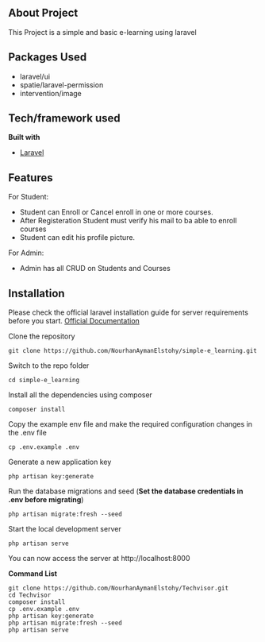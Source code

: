 ## About Project

This Project is a simple and basic e-learning using laravel

## Packages Used

-   laravel/ui
-   spatie/laravel-permission
-   intervention/image

## Tech/framework used

<b>Built with</b>

-   [Laravel](https://laravel.com)

## Features

For Student:

-   Student can Enroll or Cancel enroll in one or more courses.
-   After Registeration Student must verify his mail to ba able to enroll courses
-   Student can edit his profile picture.

For Admin:

-   Admin has all CRUD on Students and Courses

## Installation

Please check the official laravel installation guide for server requirements before you start. [Official Documentation](https://laravel.com/docs/7.x/installation#installation)

Clone the repository

```
git clone https://github.com/NourhanAymanElstohy/simple-e_learning.git
```

Switch to the repo folder

```
cd simple-e_learning
```

Install all the dependencies using composer

```
composer install
```

Copy the example env file and make the required configuration changes in the .env file

```
cp .env.example .env
```

Generate a new application key

```
php artisan key:generate
```

Run the database migrations and seed (**Set the database credentials in .env before migrating**)

```
php artisan migrate:fresh --seed
```

Start the local development server

```
php artisan serve
```

You can now access the server at http://localhost:8000

**Command List**

```
git clone https://github.com/NourhanAymanElstohy/Techvisor.git
cd Techvisor
composer install
cp .env.example .env
php artisan key:generate
php artisan migrate:fresh --seed
php artisan serve
```

